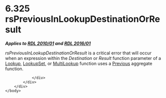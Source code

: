 <html dir="LTR" xmlns:mshelp="http://msdn.microsoft.com/mshelp" xmlns:ddue="http://ddue.schemas.microsoft.com/authoring/2003/5" xmlns:xlink="http://www.w3.org/1999/xlink" xmlns:tool="http://www.microsoft.com/tooltip">
    <head>
        <meta http-equiv="Content-Type" content="text/html; CHARSET=utf-8"></meta>
        <meta name="save" content="history"></meta>
        <title>6.325 rsPreviousInLookupDestinationOrResult</title>
        <xml>
            <mshelp:toctitle title="6.325 rsPreviousInLookupDestinationOrResult"></mshelp:toctitle>
            <mshelp:rltitle title="[MS-RDL]: rsPreviousInLookupDestinationOrResult"></mshelp:rltitle>
            <mshelp:keyword index="A" term="4eeb8dd9-185f-4e42-bf48-b8220aa1d3b9"></mshelp:keyword>
            <mshelp:attr name="DCSext.ContentType" value="open specification"></mshelp:attr>
            <mshelp:attr name="AssetID" value="4eeb8dd9-185f-4e42-bf48-b8220aa1d3b9"></mshelp:attr>
            <mshelp:attr name="TopicType" value="kbRef"></mshelp:attr>
            <mshelp:attr name="DCSext.Title" value="[MS-RDL]: rsPreviousInLookupDestinationOrResult" />
        </xml>
    </head>
    <body>
        <div id="header">
            <h1 class="heading">6.325 rsPreviousInLookupDestinationOrResult</h1>
        </div>
        <div id="mainSection">
            <div id="mainBody">
                <div id="allHistory" class="saveHistory"></div>
                <div id="sectionSection0" class="section" name="collapseableSection">
                    

<p><b><i>Applies to </i></b><a href="3428e690-a348-4ec7-8a6a-8efb42d2cdee.html"><b><i>RDL 2010/01</i></b></a><b><i>
and </i></b><a href="52ce3983-2bfc-4e72-9359-42aaf5fe4509.html"><b><i>RDL 2016/01</i></b></a></p>

<p><i>rsPreviousInLookupDestinationOrResult</i> is a critical
error that will occur when an expression within the <i>Destination</i> or <i>Result</i>
function parameter of a <a href="f7cfa0a3-695f-496c-ac72-e4f865e2803a.html">Lookup</a>,
<a href="def44c38-e9cc-449b-87fc-72a95ef1c8fb.html">LookupSet</a>, or <a href="5b2699f6-8b46-40d7-9a92-0d23132d3d08.html">MultiLookup</a> function uses
a <a href="3e1da2a1-547f-4b00-b88e-62847bea3419.html">Previous</a> aggregate
function.</p>


                </div>
            </div>
        </div>
    </body>
</html>